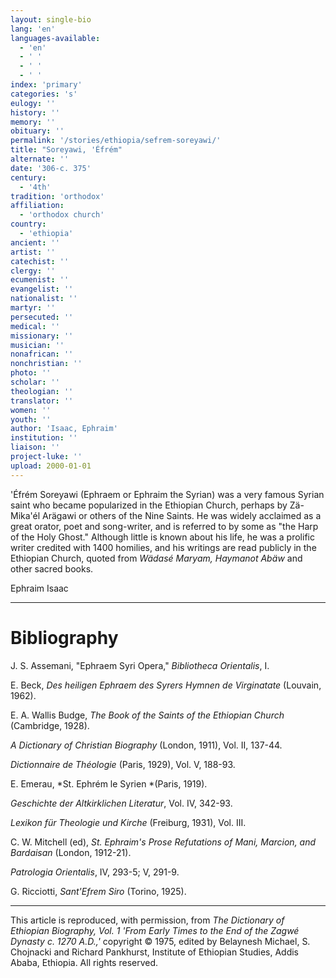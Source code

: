 ```yaml
---
layout: single-bio
lang: 'en'
languages-available:
  - 'en'
  - ' '
  - ' '
  - ' '
index: 'primary'
categories: 's'
eulogy: ''
history: ''
memory: ''
obituary: ''
permalink: '/stories/ethiopia/sefrem-soreyawi/'
title: "Soreyawi, 'Éfrém"
alternate: ''
date: '306-c. 375'
century:
  - '4th'
tradition: 'orthodox'
affiliation:
  - 'orthodox church'
country:
  - 'ethiopia'
ancient: ''
artist: ''
catechist: ''
clergy: ''
ecumenist: ''
evangelist: ''
nationalist: ''
martyr: ''
persecuted: ''
medical: ''
missionary: ''
musician: ''
nonafrican: ''
nonchristian: ''
photo: ''
scholar: ''
theologian: ''
translator: ''
women: ''
youth: ''
author: 'Isaac, Ephraim'
institution: ''
liaison: ''
project-luke: ''
upload: 2000-01-01
---
```



'Éfr&eacute;m Soreyawi (Ephraem or Ephraim the Syrian) was a very famous Syrian saint who became popularized in the Ethiopian Church, perhaps by Z&auml;-Mika'&eacute;l Ar&auml;gawi or others of the Nine Saints.  He was widely acclaimed as a great orator, poet and song-writer, and is referred to by some as "the Harp of the Holy Ghost."  Although little is known about his life, he was a prolific writer credited with 1400 homilies, and his writings are read publicly in the Ethiopian Church, quoted from *W&auml;das&eacute; Maryam, Haymanot Ab&auml;w* and other sacred books.

Ephraim Isaac

---

# Bibliography

J. S. Assemani, "Ephraem Syri Opera," *Bibliotheca Orientalis*, I.

E. Beck, *Des heiligen Ephraem des Syrers Hymnen de Virginatate* (Louvain, 1962).

E. A. Wallis Budge, *The Book of the Saints of the Ethiopian Church* (Cambridge, 1928).

*A Dictionary of Christian Biography* (London, 1911), Vol. II, 137-44.

*Dictionnaire de Théologie* (Paris, 1929), Vol. V, 188-93.

E. Emerau, *St. Ephrém le Syrien *(Paris, 1919).

*Geschichte der Altkirklichen Literatur*, Vol. IV, 342-93.

*Lexikon für Theologie und Kirche* (Freiburg, 1931), Vol. III.

C. W. Mitchell (ed), *St. Ephraim's Prose Refutations of Mani, Marcion, and  Bardaisan* (London, 1912-21).

*Patrologia Orientalis*, IV, 293-5; V, 291-9.

G. Ricciotti, *Sant'Efrem Siro* (Torino, 1925).

---

This article is reproduced, with permission, from *The Dictionary of Ethiopian Biography, Vol. 1 'From Early Times to the End of the Zagwé Dynasty c. 1270 A.D.,'* copyright &copy; 1975, edited by Belaynesh Michael, S. Chojnacki and Richard Pankhurst, Institute of Ethiopian Studies, Addis Ababa, Ethiopia.  All rights reserved.
